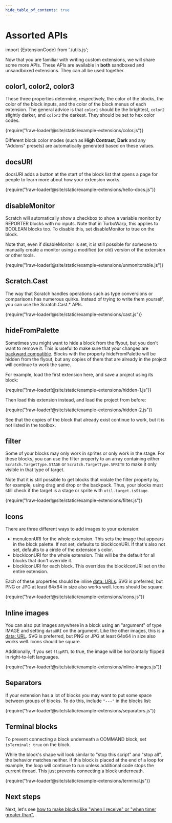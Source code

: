 ```yaml
---
hide_table_of_contents: true
---
```


# Assorted APIs

import {ExtensionCode} from './utils.js';

Now that you are familiar with writing custom extensions, we will share some more APIs. These APIs are available in **both** sandboxed and unsandboxed extensions. They can all be used together.

## color1, color2, color3

These three properties determine, respectively, the color of the blocks, the color of the block inputs, and the color of the block menus of each extension. The general advice is that `color1` should be the brightest, `color2` slightly darker, and `color3` the darkest. They should be set to hex color codes.

<ExtensionCode title="color">{require("!raw-loader!@site/static/example-extensions/color.js")}</ExtensionCode>

Different block color modes (such as **High Contrast**, **Dark** and any "Addons" presets) are automatically generated based on these values.

## docsURI

docsURI adds a button at the start of the block list that opens a page for people to learn more about how your extension works.

<ExtensionCode title="hello-docs">{require("!raw-loader!@site/static/example-extensions/hello-docs.js")}</ExtensionCode>

## disableMonitor

Scratch will automatically show a checkbox to show a variable monitor by REPORTER blocks with no inputs. Note that in TurboWarp, this applies to BOOLEAN blocks too. To disable this, set disableMonitor to true on the block.

Note that, even if disableMonitor is set, it is still possible for someone to manually create a monitor using a modified (or old) version of the extension or other tools.

<ExtensionCode title="unmonitorable">{require("!raw-loader!@site/static/example-extensions/unmonitorable.js")}</ExtensionCode>

## Scratch.Cast

The way that Scratch handles operations such as type conversions or comparisons has numerous quirks. Instead of trying to write them yourself, you can use the Scratch.Cast.* APIs.

<ExtensionCode title="cast">{require("!raw-loader!@site/static/example-extensions/cast.js")}</ExtensionCode>

## hideFromPalette

Sometimes you might want to hide a block from the flyout, but you don't want to remove it. This is useful to make sure that your changes are [backward compatible](./compatibility). Blocks with the property hideFromPalette will be hidden from the flyout, but any copies of them that are already in the project will continue to work the same.

For example, load the first extension here, and save a project using its block:

<ExtensionCode title="hidden-1">{require("!raw-loader!@site/static/example-extensions/hidden-1.js")}</ExtensionCode>

Then load this extension instead, and load the project from before:

<ExtensionCode title="hidden-2">{require("!raw-loader!@site/static/example-extensions/hidden-2.js")}</ExtensionCode>

See that the copies of the block that already exist continue to work, but it is not listed in the toolbox.

## filter

Some of your blocks may only work in sprites or only work in the stage. For these blocks, you can use the filter property to an array containing either `Scratch.TargetType.STAGE` or `Scratch.TargetType.SPRITE` to make it only visible in that type of target.

Note that it is still possible to get blocks that violate the filter property by, for example, using drag and drop or the backpack. Thus, your blocks must still check if the target is a stage or sprite with `util.target.isStage`.

<ExtensionCode title="filter">{require("!raw-loader!@site/static/example-extensions/filter.js")}</ExtensionCode>

## Icons

There are three different ways to add images to your extension:

 - menuIconURI for the whole extension. This sets the image that appears in the block palette. If not set, defaults to blockIconURI. If that's also not set, defaults to a circle of the extension's color.
 - blockIconURI for the whole extension. This will be the default for all blocks that don't override it.
 - blockIconURI for each block. This overrides the blockIconURI set on the entire extension.

Each of these properties should be inline [data: URLs](https://developer.mozilla.org/en-US/docs/Web/HTTP/Basics_of_HTTP/Data_URLs). SVG is preferred, but PNG or JPG at least 64x64 in size also works well. Icons should be square.

<ExtensionCode title="icons">{require("!raw-loader!@site/static/example-extensions/icons.js")}</ExtensionCode>

## Inline images

You can also put images anywhere in a block using an "argument" of type IMAGE and setting `dataURI` on the argument. Like the other images, this is a [data: URL](https://developer.mozilla.org/en-US/docs/Web/HTTP/Basics_of_HTTP/Data_URLs). SVG is preferred, but PNG or JPG at least 64x64 in size also works well. Icons should be square.

Additionally, if you set `flipRTL` to true, the image will be horizontally flipped in right-to-left languages.

<ExtensionCode title="inline-images">{require("!raw-loader!@site/static/example-extensions/inline-images.js")}</ExtensionCode>

## Separators

If your extension has a lot of blocks you may want to put some space between groups of blocks. To do this, include `"---"` in the blocks list:

<ExtensionCode title="separators">{require("!raw-loader!@site/static/example-extensions/separators.js")}</ExtensionCode>

## Terminal blocks

To prevent connecting a block underneath a COMMAND block, set `isTerminal: true` on the block.

While the block's shape will look similar to "stop this script" and "stop all", the behavior matches neither. If this block is placed at the end of a loop for example, the loop will continue to run unless additional code stops the current thread. This just prevents connecting a block underneath.

<ExtensionCode title="terminal">{require("!raw-loader!@site/static/example-extensions/terminal.js")}</ExtensionCode>

## Next steps

Next, let's see [how to make blocks like "when I receive" or "when timer greater than".](./hats)
